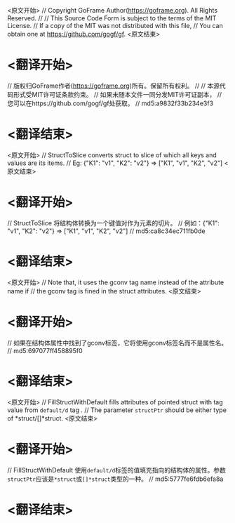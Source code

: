 
<原文开始>
// Copyright GoFrame Author(https://goframe.org). All Rights Reserved.
//
// This Source Code Form is subject to the terms of the MIT License.
// If a copy of the MIT was not distributed with this file,
// You can obtain one at https://github.com/gogf/gf.
<原文结束>

# <翻译开始>
// 版权归GoFrame作者(https://goframe.org)所有。保留所有权利。
//
// 本源代码形式受MIT许可证条款约束。
// 如果未随本文件一同分发MIT许可证副本，
// 您可以在https://github.com/gogf/gf处获取。
// md5:a9832f33b234e3f3
# <翻译结束>


<原文开始>
// StructToSlice converts struct to slice of which all keys and values are its items.
// Eg: {"K1": "v1", "K2": "v2"} => ["K1", "v1", "K2", "v2"]
<原文结束>

# <翻译开始>
// StructToSlice 将结构体转换为一个键值对作为元素的切片。
// 例如：{"K1": "v1", "K2": "v2"} => ["K1", "v1", "K2", "v2"]
// md5:ca8c34ec711fb0de
# <翻译结束>


<原文开始>
		// Note that, it uses the gconv tag name instead of the attribute name if
		// the gconv tag is fined in the struct attributes.
<原文结束>

# <翻译开始>
// 如果在结构体属性中找到了gconv标签，它将使用gconv标签名而不是属性名。
// md5:697077ff458895f0
# <翻译结束>


<原文开始>
// FillStructWithDefault fills  attributes of pointed struct with tag value from `default/d` tag .
// The parameter `structPtr` should be either type of *struct/[]*struct.
<原文结束>

# <翻译开始>
// FillStructWithDefault 使用`default/d`标签的值填充指向的结构体的属性。参数`structPtr`应该是`*struct`或`[]*struct`类型的一种。
// md5:5777fe6fdb6efa8a
# <翻译结束>

